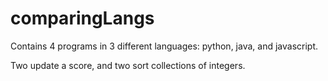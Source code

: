 # comparingLangs
Contains 4 programs in 3 different languages: python, java, and javascript.

Two update a score, and two sort collections of integers.
